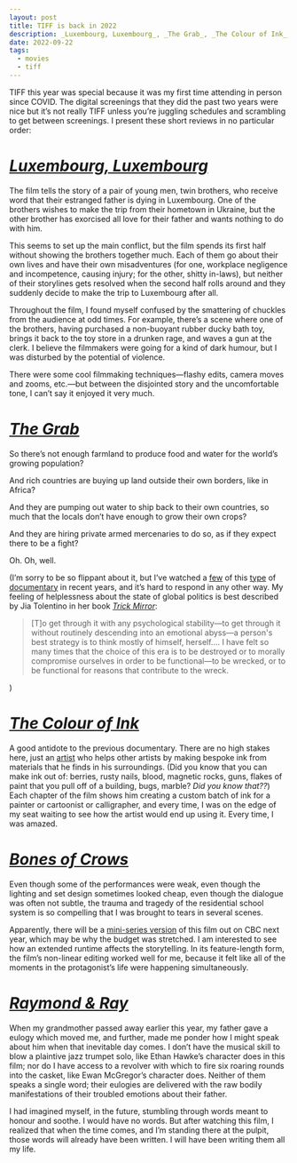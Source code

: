 ```yaml
---
layout: post
title: TIFF is back in 2022
description: _Luxembourg, Luxembourg_, _The Grab_, _The Colour of Ink_, _Bones of Crows_, _Raymond & Ray_
date: 2022-09-22
tags:
  - movies
  - tiff
---
```


TIFF this year was special because it was my first time attending in person since COVID. The digital screenings that they did the past two years were nice but it’s not really TIFF unless you’re juggling schedules and scrambling to get between screenings. I present these short reviews in no particular order:

# [_Luxembourg, Luxembourg_][1]

The film tells the story of a pair of young men, twin brothers, who receive word that their estranged father is dying in Luxembourg. One of the brothers wishes to make the trip from their hometown in Ukraine, but the other brother has exorcised all love for their father and wants nothing to do with him.

This seems to set up the main conflict, but the film spends its first half without showing the brothers together much. Each of them go about their own lives and have their own misadventures (for one, workplace negligence and incompetence, causing injury; for the other, shitty in-laws), but neither of their storylines gets resolved when the second half rolls around and they suddenly decide to make the trip to Luxembourg after all.

Throughout the film, I found myself confused by the smattering of chuckles from the audience at odd times. For example, there’s a scene where one of the brothers, having purchased a non-buoyant rubber ducky bath toy, brings it back to the toy store in a drunken rage, and waves a gun at the clerk. I believe the filmmakers were going for a kind of dark humour, but I was disturbed by the potential of violence.

There were some cool filmmaking techniques—flashy edits, camera moves and zooms, etc.—but between the disjointed story and the uncomfortable tone, I can’t say it enjoyed it very much.

# [_The Grab_][2]

So there’s not enough farmland to produce food and water for the world’s growing population? 

And rich countries are buying up land outside their own borders, like in Africa?

And they are pumping out water to ship back to their own countries, so much that the locals don’t have enough to grow their own crops?

And they are hiring private armed mercenaries to do so, as if they expect there to be a fight?

Oh. Oh, well.

(I’m sorry to be so flippant about it, but I’ve watched a [few][3] of this [type][4] of [documentary][5] in recent years, and it’s hard to respond in any other way. My feeling of helplessness about the state of global politics is best described by Jia Tolentino in her book [_Trick Mirror_][6]:

> [T]o get through it with any psychological stability—to get through it without routinely descending into an emotional abyss—a person's best strategy is to think mostly of himself, herself.... I have felt so many times that the choice of this era is to be destroyed or to morally compromise ourselves in order to be functional—to be wrecked, or to be functional for reasons that contribute to the wreck.

)

# [_The Colour of Ink_][7]

A good antidote to the previous documentary. There are no high stakes here, just an [artist][8] who helps other artists by making bespoke ink from materials that he finds in his surroundings. 
(Did you know that you can make ink out of: berries, rusty nails, blood, magnetic rocks, guns, flakes of paint that you pull off of a building, bugs, marble? _Did you know that??_) Each chapter of the film shows him creating a custom batch of ink for a painter or cartoonist or calligrapher, and every time, I was on the edge of my seat waiting to see how the artist would end up using it. Every time, I was amazed.

# [_Bones of Crows_][9]

Even though some of the performances were weak, even though the lighting and set design sometimes looked cheap, even though the dialogue was often not subtle, the trauma and tragedy of the residential school system is so compelling that I was brought to tears in several scenes.

Apparently, there will be a [mini-series version][10] of this film out on CBC next year, which may be why the budget was stretched. I am interested to see how an extended runtime affects the storytelling. In its feature-length form, the film’s non-linear editing worked well for me, because it felt like all of the moments in the protagonist’s life were happening simultaneously.

# [_Raymond & Ray_][11]

When my grandmother passed away earlier this year, my father gave a eulogy which moved me, and further, made me ponder how I might speak about him when that inevitable day comes. I don’t have the musical skill to blow a plaintive jazz trumpet solo, like Ethan Hawke’s character does in this film; nor do I have access to a revolver with which to fire six roaring rounds into the casket, like Ewan McGregor’s character does. Neither of them speaks a single word; their eulogies are delivered with the raw bodily manifestations of their troubled emotions about their father.

I had imagined myself, in the future, stumbling through words meant to honour and soothe. I would have no words. But after watching this film, I realized that when the time comes, and I’m standing there at the pulpit, those words will already have been written. I will have been writing them all my life.

[1]:	https://www.imdb.com/title/tt19783714/
[2]:	https://www.imdb.com/title/tt21820452/
[3]:	https://www.imdb.com/title/tt9351980/
[4]:	https://www.imdb.com/title/tt14671620/
[5]:	https://www.imdb.com/title/tt16378064/
[6]:	https://app.thestorygraph.com/books/8de58506-24c9-4803-8ce9-813c9c35ed62
[7]:	https://www.imdb.com/title/tt10380976/
[8]:	http://www.jasonslogan.com/
[9]:	https://www.imdb.com/title/tt21342838/
[10]:	https://www.cbc.ca/mediacentre/program/bones-of-crows
[11]:	https://www.imdb.com/title/tt15334032/